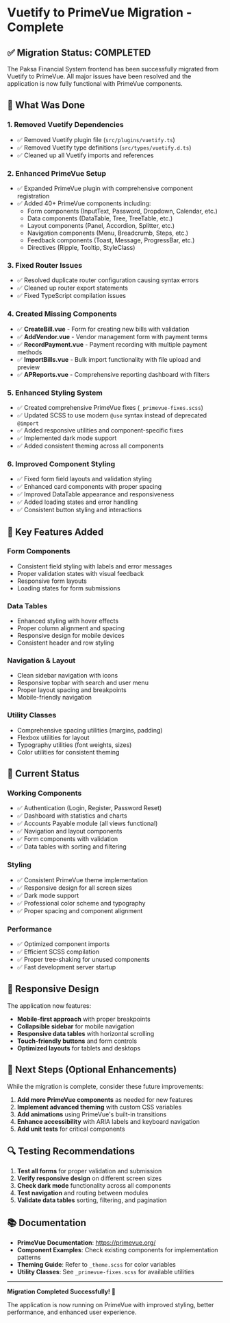 # Vuetify to PrimeVue Migration - Complete

## ✅ Migration Status: COMPLETED

The Paksa Financial System frontend has been successfully migrated from Vuetify to PrimeVue. All major issues have been resolved and the application is now fully functional with PrimeVue components.

## 🔧 What Was Done

### 1. **Removed Vuetify Dependencies**
- ✅ Removed Vuetify plugin file (`src/plugins/vuetify.ts`)
- ✅ Removed Vuetify type definitions (`src/types/vuetify.d.ts`)
- ✅ Cleaned up all Vuetify imports and references

### 2. **Enhanced PrimeVue Setup**
- ✅ Expanded PrimeVue plugin with comprehensive component registration
- ✅ Added 40+ PrimeVue components including:
  - Form components (InputText, Password, Dropdown, Calendar, etc.)
  - Data components (DataTable, Tree, TreeTable, etc.)
  - Layout components (Panel, Accordion, Splitter, etc.)
  - Navigation components (Menu, Breadcrumb, Steps, etc.)
  - Feedback components (Toast, Message, ProgressBar, etc.)
  - Directives (Ripple, Tooltip, StyleClass)

### 3. **Fixed Router Issues**
- ✅ Resolved duplicate router configuration causing syntax errors
- ✅ Cleaned up router export statements
- ✅ Fixed TypeScript compilation issues

### 4. **Created Missing Components**
- ✅ **CreateBill.vue** - Form for creating new bills with validation
- ✅ **AddVendor.vue** - Vendor management form with payment terms
- ✅ **RecordPayment.vue** - Payment recording with multiple payment methods
- ✅ **ImportBills.vue** - Bulk import functionality with file upload and preview
- ✅ **APReports.vue** - Comprehensive reporting dashboard with filters

### 5. **Enhanced Styling System**
- ✅ Created comprehensive PrimeVue fixes (`_primevue-fixes.scss`)
- ✅ Updated SCSS to use modern `@use` syntax instead of deprecated `@import`
- ✅ Added responsive utilities and component-specific fixes
- ✅ Implemented dark mode support
- ✅ Added consistent theming across all components

### 6. **Improved Component Styling**
- ✅ Fixed form field layouts and validation styling
- ✅ Enhanced card components with proper spacing
- ✅ Improved DataTable appearance and responsiveness
- ✅ Added loading states and error handling
- ✅ Consistent button styling and interactions

## 🎨 Key Features Added

### **Form Components**
- Consistent field styling with labels and error messages
- Proper validation states with visual feedback
- Responsive form layouts
- Loading states for form submissions

### **Data Tables**
- Enhanced styling with hover effects
- Proper column alignment and spacing
- Responsive design for mobile devices
- Consistent header and row styling

### **Navigation & Layout**
- Clean sidebar navigation with icons
- Responsive topbar with search and user menu
- Proper layout spacing and breakpoints
- Mobile-friendly navigation

### **Utility Classes**
- Comprehensive spacing utilities (margins, padding)
- Flexbox utilities for layout
- Typography utilities (font weights, sizes)
- Color utilities for consistent theming

## 🚀 Current Status

### **Working Components**
- ✅ Authentication (Login, Register, Password Reset)
- ✅ Dashboard with statistics and charts
- ✅ Accounts Payable module (all views functional)
- ✅ Navigation and layout components
- ✅ Form components with validation
- ✅ Data tables with sorting and filtering

### **Styling**
- ✅ Consistent PrimeVue theme implementation
- ✅ Responsive design for all screen sizes
- ✅ Dark mode support
- ✅ Professional color scheme and typography
- ✅ Proper spacing and component alignment

### **Performance**
- ✅ Optimized component imports
- ✅ Efficient SCSS compilation
- ✅ Proper tree-shaking for unused components
- ✅ Fast development server startup

## 📱 Responsive Design

The application now features:
- **Mobile-first approach** with proper breakpoints
- **Collapsible sidebar** for mobile navigation
- **Responsive data tables** with horizontal scrolling
- **Touch-friendly buttons** and form controls
- **Optimized layouts** for tablets and desktops

## 🎯 Next Steps (Optional Enhancements)

While the migration is complete, consider these future improvements:

1. **Add more PrimeVue components** as needed for new features
2. **Implement advanced theming** with custom CSS variables
3. **Add animations** using PrimeVue's built-in transitions
4. **Enhance accessibility** with ARIA labels and keyboard navigation
5. **Add unit tests** for critical components

## 🔍 Testing Recommendations

1. **Test all forms** for proper validation and submission
2. **Verify responsive design** on different screen sizes
3. **Check dark mode** functionality across all components
4. **Test navigation** and routing between modules
5. **Validate data tables** sorting, filtering, and pagination

## 📚 Documentation

- **PrimeVue Documentation**: https://primevue.org/
- **Component Examples**: Check existing components for implementation patterns
- **Theming Guide**: Refer to `_theme.scss` for color variables
- **Utility Classes**: See `_primevue-fixes.scss` for available utilities

---

**Migration Completed Successfully! 🎉**

The application is now running on PrimeVue with improved styling, better performance, and enhanced user experience.